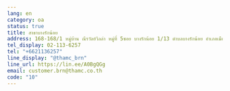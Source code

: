 ```yaml
---
lang: en
category: oa
status: true
title: สาขาบางรักน้อย
address: 168-168/1 หมู่บ้าน ณีรวัลย์วิลล่า หมู่ที่ 5ซอย บางรักน้อย 1/13 ตำบลบางรักน้อย อำเภอเมืองนนทบุรี จังหวัดนนทบุรี
tel_display: 02-113-6257
tel: "+6621136257"
line_display: "@thamc_brn"
line_url: https://lin.ee/A0BgQGg
email: customer.brn@thamc.co.th
code: "10"
---
```

